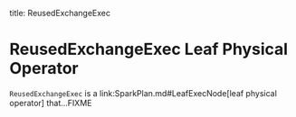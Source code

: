 title: ReusedExchangeExec

# ReusedExchangeExec Leaf Physical Operator

`ReusedExchangeExec` is a link:SparkPlan.md#LeafExecNode[leaf physical operator] that...FIXME

